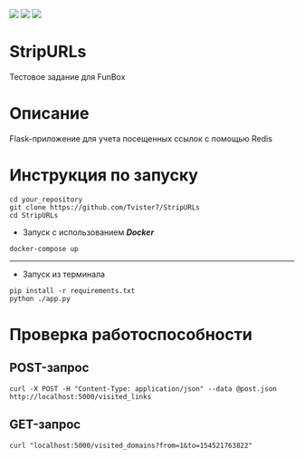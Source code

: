 <img src="https://img.shields.io/badge/flask-2.0.1-blue">  <img src="https://img.shields.io/badge/redis-3.5.3-critical">  <img src="https://img.shields.io/badge/python-3.9-success">

# StripURLs

Тестовое задание для FunBox

# Описание

Flask-приложение для учета посещенных ссылок с помощью Redis

# Инструкция по запуску

```
cd your_repository
git clone https://github.com/Tvister7/StripURLs
cd StripURLs
```

- Запуск с использованием **_Docker_**

`docker-compose up`

___

- Запуск из терминала 

```
pip install -r requirements.txt
python ./app.py
```

# Проверка работоспособности

## POST-запрос

`curl -X POST -H "Content-Type: application/json" --data @post.json http://localhost:5000/visited_links`

## GET-запрос

`curl "localhost:5000/visited_domains?from=1&to=154521763822"`

